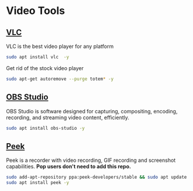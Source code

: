 # Video Tools

## [VLC](https://www.videolan.org/index.html)

VLC is the best video player for any platform

```bash
sudo apt install vlc  -y
```

Get rid of the stock video player

```bash
sudo apt-get autoremove --purge totem* -y
```

## [OBS Studio](https://obsproject.com/)

OBS Studio is software designed for capturing, compositing, encoding, recording, and streaming video content, efficiently.

```bash
sudo apt install obs-studio -y
```

## [Peek](https://github.com/phw/peek)

Peek is a recorder with video recording, GIF recording and screenshot capabilities.
**Pop users don't need to add this repo.**

```bash
sudo add-apt-repository ppa:peek-developers/stable && sudo apt update
sudo apt install peek -y
```
